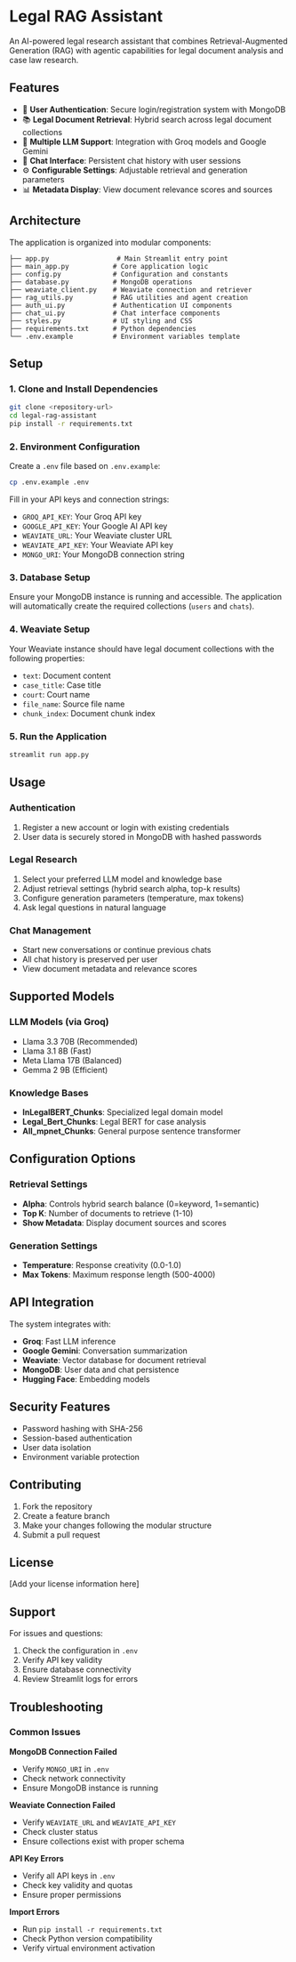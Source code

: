 # Legal RAG Assistant

An AI-powered legal research assistant that combines Retrieval-Augmented Generation (RAG) with agentic capabilities for legal document analysis and case law research.

## Features

- 🔐 **User Authentication**: Secure login/registration system with MongoDB
- 📚 **Legal Document Retrieval**: Hybrid search across legal document collections
- 🤖 **Multiple LLM Support**: Integration with Groq models and Google Gemini
- 💬 **Chat Interface**: Persistent chat history with user sessions
- ⚙️ **Configurable Settings**: Adjustable retrieval and generation parameters
- 📊 **Metadata Display**: View document relevance scores and sources

## Architecture

The application is organized into modular components:

```
├── app.py                 # Main Streamlit entry point
├── main_app.py           # Core application logic
├── config.py             # Configuration and constants
├── database.py           # MongoDB operations
├── weaviate_client.py    # Weaviate connection and retriever
├── rag_utils.py          # RAG utilities and agent creation
├── auth_ui.py            # Authentication UI components
├── chat_ui.py            # Chat interface components
├── styles.py             # UI styling and CSS
├── requirements.txt      # Python dependencies
└── .env.example          # Environment variables template
```

## Setup

### 1. Clone and Install Dependencies

```bash
git clone <repository-url>
cd legal-rag-assistant
pip install -r requirements.txt
```

### 2. Environment Configuration

Create a `.env` file based on `.env.example`:

```bash
cp .env.example .env
```

Fill in your API keys and connection strings:

- `GROQ_API_KEY`: Your Groq API key
- `GOOGLE_API_KEY`: Your Google AI API key  
- `WEAVIATE_URL`: Your Weaviate cluster URL
- `WEAVIATE_API_KEY`: Your Weaviate API key
- `MONGO_URI`: Your MongoDB connection string

### 3. Database Setup

Ensure your MongoDB instance is running and accessible. The application will automatically create the required collections (`users` and `chats`).

### 4. Weaviate Setup

Your Weaviate instance should have legal document collections with the following properties:
- `text`: Document content
- `case_title`: Case title
- `court`: Court name
- `file_name`: Source file name
- `chunk_index`: Document chunk index

### 5. Run the Application

```bash
streamlit run app.py
```

## Usage

### Authentication
1. Register a new account or login with existing credentials
2. User data is securely stored in MongoDB with hashed passwords

### Legal Research
1. Select your preferred LLM model and knowledge base
2. Adjust retrieval settings (hybrid search alpha, top-k results)
3. Configure generation parameters (temperature, max tokens)
4. Ask legal questions in natural language

### Chat Management
- Start new conversations or continue previous chats
- All chat history is preserved per user
- View document metadata and relevance scores

## Supported Models

### LLM Models (via Groq)
- Llama 3.3 70B (Recommended)
- Llama 3.1 8B (Fast)
- Meta Llama 17B (Balanced)
- Gemma 2 9B (Efficient)

### Knowledge Bases
- **InLegalBERT_Chunks**: Specialized legal domain model
- **Legal_Bert_Chunks**: Legal BERT for case analysis
- **All_mpnet_Chunks**: General purpose sentence transformer

## Configuration Options

### Retrieval Settings
- **Alpha**: Controls hybrid search balance (0=keyword, 1=semantic)
- **Top K**: Number of documents to retrieve (1-10)
- **Show Metadata**: Display document sources and scores

### Generation Settings
- **Temperature**: Response creativity (0.0-1.0)
- **Max Tokens**: Maximum response length (500-4000)

## API Integration

The system integrates with:
- **Groq**: Fast LLM inference
- **Google Gemini**: Conversation summarization
- **Weaviate**: Vector database for document retrieval
- **MongoDB**: User data and chat persistence
- **Hugging Face**: Embedding models

## Security Features

- Password hashing with SHA-256
- Session-based authentication
- User data isolation
- Environment variable protection

## Contributing

1. Fork the repository
2. Create a feature branch
3. Make your changes following the modular structure
4. Submit a pull request

## License

[Add your license information here]

## Support

For issues and questions:
1. Check the configuration in `.env`
2. Verify API key validity
3. Ensure database connectivity
4. Review Streamlit logs for errors

## Troubleshooting

### Common Issues

**MongoDB Connection Failed**
- Verify `MONGO_URI` in `.env`
- Check network connectivity
- Ensure MongoDB instance is running

**Weaviate Connection Failed**  
- Verify `WEAVIATE_URL` and `WEAVIATE_API_KEY`
- Check cluster status
- Ensure collections exist with proper schema

**API Key Errors**
- Verify all API keys in `.env`
- Check key validity and quotas
- Ensure proper permissions

**Import Errors**
- Run `pip install -r requirements.txt`
- Check Python version compatibility
- Verify virtual environment activation